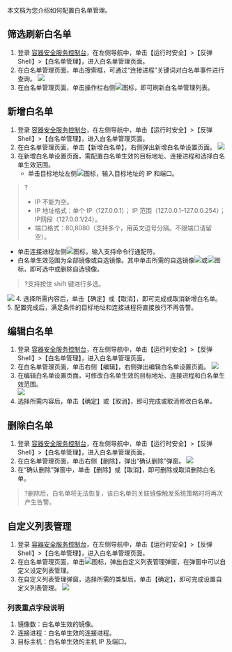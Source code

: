 本文档为您介绍如何配置白名单管理。

## 筛选刷新白名单
1. 登录 [容器安全服务控制台](https://console.cloud.tencent.com/tcss)，在左侧导航中，单击【运行时安全】>【反弹 Shell】>【白名单管理】，进入白名单管理页面。
2. 在白名单管理页面，单击搜索框，可通过“连接进程”关键词对白名单事件进行查询。
![](https://main.qcloudimg.com/raw/70cc17087616d8e2e1009b83861f54d3.png)
3. 在白名单管理页面，单击操作栏右侧![](https://main.qcloudimg.com/raw/84b6cc4d2eabf9ed7fc0bea43503bb1d.png)图标，即可刷新白名单管理列表。

## 新增白名单
1. 登录 [容器安全服务控制台](https://console.cloud.tencent.com/tcss)，在左侧导航中，单击【运行时安全】>【反弹 Shell】>【白名单管理】，进入白名单管理页面。
2. 在白名单管理页面，单击【新增白名单】，右侧弹出新增白名单设置页面。
![](https://main.qcloudimg.com/raw/333f16ac705d02ca7e3f78add8ad8459.png)
3. 在新增白名单设置页面，需配置白名单生效的目标地址、连接进程和选择白名单生效范围。
   - 单击目标地址左侧![](https://main.qcloudimg.com/raw/21ff3bd68750cb41c5ce662a24629cb3.png)图标，输入目标地址的 IP 和端口。
  >?
  >- IP 不能为空。
  >- IP 地址格式：单个 IP（127.0.0.1）； IP 范围（127.0.0.1-127.0.0.254）；IP网段（127.0.0.1/24）。
  >- 端口格式：80,8080（支持多个，用英文逗号分隔。不限端口请留空）。
  >
   - 单击连接进程左侧![](https://main.qcloudimg.com/raw/21ff3bd68750cb41c5ce662a24629cb3.png)图标，输入支持命令行通配符。
   - 白名单生效范围为全部镜像或自选镜像。其中单击所需的自选镜像![](https://main.qcloudimg.com/raw/37d813d17a69271ce31b3233ad0a949e.png)或![](https://main.qcloudimg.com/raw/be9e47bccb644d8a099149bac4aef1e0.png)图标，即可选中或删除自选镜像。
   >?支持按住 shift 键进行多选。
   >
   ![](https://main.qcloudimg.com/raw/591c8fbcf6c2d1eab8d429bb9c409712.png)
4. 选择所需内容后，单击【确定】或【取消】，即可完成或取消新增白名单。
5. 配置完成后，满足条件的目标地址和连接进程将直接放行不再告警。

## 编辑白名单
1. 登录 [容器安全服务控制台](https://console.cloud.tencent.com/tcss)，在左侧导航中，单击【运行时安全】>【反弹 Shell】>【白名单管理】，进入白名单管理页面。
2. 在白名单管理页面，单击右侧【编辑】，右侧弹出编辑白名单设置页面。
![](https://main.qcloudimg.com/raw/399997b211d723c0dc23ddd0788cc8d0.png)
3. 在编辑白名单设置页面，可修改白名单生效的目标地址、连接进程和白名单生效范围。  
![](https://main.qcloudimg.com/raw/7acf9920147745e5f170a54a3ab58ef8.png)
4. 选择所需内容后，单击【确定】或【取消】，即可完成或取消修改白名单。

## 删除白名单
1. 登录 [容器安全服务控制台](https://console.cloud.tencent.com/tcss)，在左侧导航中，单击【运行时安全】>【反弹 Shell】>【白名单管理】，进入白名单管理页面。
2. 在白名单管理页面，单击右侧【删除】，弹出“确认删除”弹窗。
![](https://main.qcloudimg.com/raw/d7adb8abfb15e52d47ec8eedc8319f52.png)
3. 在“确认删除”弹窗中，单击【删除】或【取消】，即可删除或取消删除白名单。
>?删除后，白名单将无法恢复，该白名单的关联镜像触发系统策略时将再次产生告警。

## 自定义列表管理
1. 登录 [容器安全服务控制台](https://console.cloud.tencent.com/tcss)，在左侧导航中，单击【运行时安全】>【反弹 Shell】>【白名单管理】，进入白名单管理页面。
2. 在白名单管理页面，单击![](https://main.qcloudimg.com/raw/d42b27540eef9bf90a9e30f96b500bf3.png)图标，弹出自定义列表管理弹窗，在弹窗中可以自定义设定列表管理。
3. 在自定义列表管理弹窗，选择所需的类型后，单击【确定】，即可完成设置自定义列表管理。
![](https://main.qcloudimg.com/raw/8eeef90768d5bd788df489e45689c168.png)

### 列表重点字段说明
1. 镜像数：白名单生效的镜像。
2. 连接进程：白名单生效的连接进程。
3. 目标主机：白名单生效的主机 IP 及端口。
